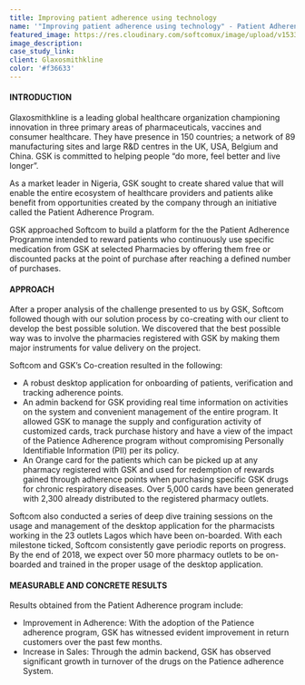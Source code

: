 ```yaml
---
title: Improving patient adherence using technology
name: '"Improving patient adherence using technology" - Patient Adherence System'
featured_image: https://res.cloudinary.com/softcomux/image/upload/v1533826873/sfc/stories/gsk.jpg
image_description:
case_study_link: 
client: Glaxosmithkline 
color: '#f36633'
---
```


#### INTRODUCTION
Glaxosmithkline is a leading global healthcare organization championing innovation in three primary areas of pharmaceuticals, vaccines and consumer healthcare. They have  presence in 150 countries; a network of 89 manufacturing sites and large R&D centres in the UK, USA, Belgium and China. GSK is committed to helping people “do more, feel better and live longer”.

As a market leader in Nigeria, GSK sought to create shared value that will enable the entire ecosystem of healthcare providers and patients alike benefit from opportunities created by the company through an initiative called the Patient Adherence Program.   

GSK approached Softcom to build a platform for the the Patient Adherence Programme intended to reward patients who continuously use specific medication from GSK at selected Pharmacies by offering them free or discounted packs at the point of purchase after reaching a defined number of purchases.

#### APPROACH
After a proper analysis of the challenge presented to us by GSK, Softcom followed though with our solution process by co-creating with our client to develop the best possible solution. We discovered that the best possible way was to involve the pharmacies registered with GSK by making them major instruments for value delivery on the project.

Softcom and GSK’s Co-creation  resulted in the following:
- A robust desktop application for onboarding of patients, verification and tracking adherence points.
- An admin backend for GSK providing real time information on activities on the system and convenient management of the entire program. It allowed GSK to manage the supply and configuration activity of customized cards, track purchase history and have a view of the impact of the Patience Adherence program without compromising Personally Identifiable Information (PII) per its policy.
- An Orange card for the patients which can be picked up at any pharmacy registered with GSK and used for redemption of rewards gained through adherence points when purchasing specific GSK drugs for chronic respiratory diseases. Over 5,000 cards have been generated with 2,300 already distributed to the registered pharmacy outlets.   
  
Softcom also conducted a series of deep dive training sessions on the usage and management of the desktop application for the pharmacists working in the 23 outlets Lagos which have been on-boarded. With each milestone ticked, Softcom consistently gave periodic reports on progress. By the end of 2018, we expect over 50 more pharmacy outlets to be on-boarded and trained in the proper usage of the desktop application.


#### MEASURABLE AND CONCRETE RESULTS
Results obtained from the Patient Adherence program include:
- Improvement in Adherence: With the adoption of the Patience adherence program, GSK has witnessed evident improvement in return customers over the past few months.
- Increase in Sales: Through the admin backend, GSK has observed significant growth in turnover of the drugs on the Patience adherence System.
